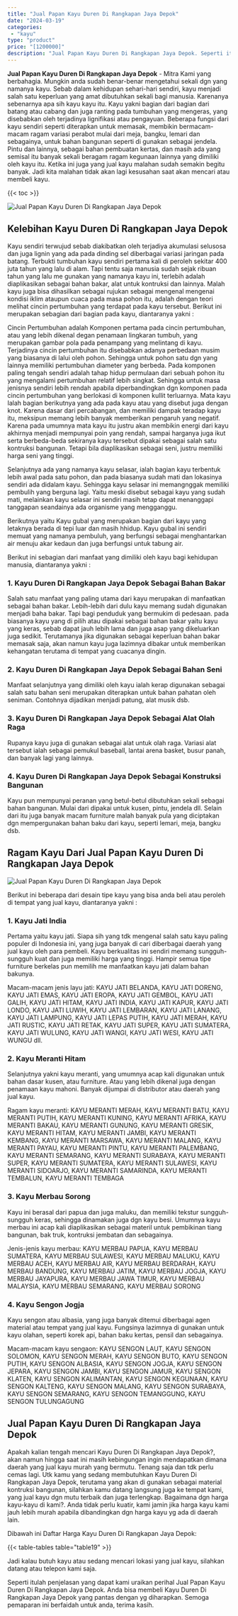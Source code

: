 ```yaml
---
title: "Jual Papan Kayu Duren Di Rangkapan Jaya Depok"
date: "2024-03-19"
categories:
 - "kayu"
type: "product"
price: "[1200000]"
description: "Jual Papan Kayu Duren Di Rangkapan Jaya Depok. Seperti itulah penjelasan yang dapat kami uraikan perihal Jual Papan Kayu Duren Di Rangkapan Jaya Depok. Anda..."
---
```


**Jual Papan Kayu Duren Di Rangkapan Jaya Depok** - Mitra Kami yang berbahagia. Mungkin anda sudah benar-benar mengetahui sekali dgn yang namanya kayu. Sebab dalam kehidupan sehari-hari sendiri, kayu menjadi salah satu keperluan yang amat dibutuhkan sekali bagi manusia. Karenanya sebenarnya apa sih kayu kayu itu. Kayu yakni bagian dari bagian dari batang atau cabang dan juga ranting pada tumbuhan yang mengeras, yang disebabkan oleh terjadinya lignifikasi atau pengayuan. Beberapa fungsi dari kayu sendiri seperti diterapkan untuk memasak, membikin bermacam-macam ragam variasi perabot mulai dari meja, bangku, lemari dan sebagainya, untuk bahan bangunan seperti di gunakan sebagai jendela. Pintu dan lainnya, sebagai bahan pembuatan kertas, dan masih ada yang semisal itu banyak sekali beragam ragam kegunaan lainnya yang dimiliki oleh kayu itu. Ketika ini juga yang jual kayu malahan sudah semakin begitu banyak. Jadi kita malahan tidak akan lagi kesusahan saat akan mencari atau membeli kayu.

{{< toc >}}

![Jual Papan Kayu Duren Di Rangkapan Jaya Depok](/images/kayu/kayu37.jpg)

## Kelebihan Kayu Duren Di Rangkapan Jaya Depok

Kayu sendiri terwujud sebab diakibatkan oleh terjadiya akumulasi selusosa dan juga lignin yang ada pada dinding sel diberbagai variasi jaringan pada batang. Terbukti tumbuhan kayu sendiri pertama kali di peroleh sekitar 400 juta tahun yang lalu di alam. Tapi tentu saja manusia sudah sejak ribuan tahun yang lalu me gunakan yang namanya kayu ini, terlebih adalah diaplikasikan sebagai bahan bakar, alat untuk kontruksi dan lainnya. Malah kayu juga bisa dihasilkan sebagai rujukan sebagai mengenal mengenai kondisi iklim ataupun cuaca pada masa pohon itu, adalah dengan teori melihat cincin pertumbuhan yang terdapat pada kayu tersebut. Berikut ini merupakan sebagian dari bagian pada kayu, diantaranya yakni :

Cincin Pertumbuhan adalah Komponen pertama pada cincin pertumbuhan, atau yang lebih dikenal degan penamaan lingkaran tumbuh, yang merupakan gambar pola pada penampang yang melintang di kayu. Terjadinya cincin pertumbuhan itu disebabkan adanya perbedaan musim yang biasanya di lalui oleh pohon. Sehingga untuk pohon satu dgn yang lainnya memiliki pertumbuhan diameter yang berbeda. Pada komponen paling tengah sendiri adalah tahap hidup permulaan dari sebuah pohon itu yang mengalami pertumbuhan relatif lebih singkat. Sehingga untuk masa jenisnya sendiri lebih rendah apabila diperbandingkan dgn komponen pada cincin pertumbuhan yang berlokasi di komponen kullit terluarnya. Mata kayu Ialah bagian berikutnya yang ada pada kayu atau yang disebut juga dengan knot. Karena dasar dari percabangan, dan memiliki dampak teradap kayu itu, meksipun memang lebih banyak memberikan pengaruh yang negatif. Karena pada umumnya mata kayu itu justru akan membikin energi dari kayu akhirnya menjadi mempunyai poin yang rendah, sampai harganya juga ikut serta berbeda-beda sekiranya kayu tersebut dipakai sebagai salah satu kontruksi bangunan. Tetapi bila diaplikasikan sebagai seni, justru memiliki harga seni yang tinggi.

Selanjutnya ada yang namanya kayu selasar, ialah bagian kayu terbentuk lebih awal pada satu pohon, dan pada biasanya sudah mati dan lokasinya sendiri ada didalam kayu. Sehingga kayu selasar ini memangnggak memiliki pembulih yang berguna lagi. Yaitu meski disebut sebagai kayu yang sudah mati, melainkan kayu selasar ini sendiri masih tetap dapat menanggapi tanggapan seandainya ada organisme yang mengganggu.

Berikutnya yaitu Kayu gubal yang merupakan bagian dari kayu yang letaknya berada di tepi luar dan masih hhidup. Kayu gubal ini sendiri memuat yang namanya pembuluh, yang berfungsi sebagai menghantarkan air menuju akar kedaun dan juga berfungsi untuk tabung air.

Berikut ini sebagian dari manfaat yang dimiliki oleh kayu bagi kehidupan manusia, diantaranya yakni :

### 1\. Kayu Duren Di Rangkapan Jaya Depok Sebagai Bahan Bakar

Salah satu manfaat yang paling utama dari kayu merupakan di manfaatkan sebagai bahan bakar. Lebih-lebih dari dulu kayu memang sudah digunakan menjadi baha bakar. Tapi bagi penduduk yang bermukim di pedesaan. pada biasanya kayu yang di pilih atau dipakai sebagai bahan bakar yaitu kayu yang keras, sebab dapat jauh lebih lama dan juga asap yang dikeluarkan juga sedikit. Terutamanya jika digunakan sebagai keperluan bahan bakar memasak saja, akan namun kayu juga lazimnya dibakar untuk memberikan kehangatan terutama di tempat yang cuacanya dingin.

### 2\. Kayu Duren Di Rangkapan Jaya Depok Sebagai Bahan Seni

Manfaat selanjutnya yang dimiliki oleh kayu ialah kerap digunakan sebagai salah satu bahan seni merupakan diterapkan untuk bahan pahatan oleh seniman. Contohnya dijadikan menjadi patung, alat musik dsb.

### 3\. Kayu Duren Di Rangkapan Jaya Depok Sebagai Alat Olah Raga

Rupanya kayu juga di gunakan sebagai alat untuk olah raga. Variasi alat tersebut ialah sebagai pemukul baseball, lantai arena basket, busur panah, dan banyak lagi yang lainnya.

### 4\. Kayu Duren Di Rangkapan Jaya Depok Sebagai Konstruksi Bangunan

Kayu pun mempunyai peranan yang betul-betul dibutuhkan sekali sebagai bahan bangunan. Mulai dari dipakai untuk kusen, pintu, jendela dll. Selain dari itu juga banyak macam furniture malah banyak pula yang diciptakan dgn mempergunakan bahan baku dari kayu, seperti lemari, meja, bangku dsb.

## Ragam Kayu Dari Jual Papan Kayu Duren Di Rangkapan Jaya Depok

![Jual Papan Kayu Duren Di Rangkapan Jaya Depok](/images/kayu/kayu46.jpg)

Berikut ini beberapa dari desain tipe kayu yang bisa anda beli atau peroleh di tempat yang jual kayu, diantaranya yakni :

### 1\. Kayu Jati India

Pertama yaitu kayu jati. Siapa sih yang tdk mengenal salah satu kayu paling populer di Indonesia ini, yang juga banyak di cari diberbagai daerah yang jual kayu oleh para pembeli. Kayu berkualitas ini sendiri memang sungguh-sungguh kuat dan juga memiliki harga yang tinggi. Hampir semua tipe furniture berkelas pun memilih me manfaatkan kayu jati dalam bahan bakunya.

Macam-macam jenis layu jati: KAYU JATI BELANDA, KAYU JATI DORENG, KAYU JATI EMAS, KAYU JATI EROPA, KAYU JATI GEMBOL, KAYU JATI GALIH, KAYU JATI HITAM, KAYU JATI INDIA, KAYU JATI KAPUR, KAYU JATI LONDO, KAYU JATI LUWIH, KAYU JATI LEMBARAN, KAYU JATI LANANG, KAYU JATI LAMPUNG, KAYU JATI LEPAS PUTIH, KAYU JATI MERAH, KAYU JATI RUSTIC, KAYU JATI RETAK, KAYU JATI SUPER, KAYU JATI SUMATERA, KAYU JATI WULUNG, KAYU JATI WANGI, KAYU JATI WESI, KAYU JATI WUNGU dll.

### 2\. Kayu Meranti Hitam

Selanjutnya yakni kayu meranti, yang umumnya acap kali digunakan untuk bahan dasar kusen, atau furniture. Atau yang lebih dikenal juga dengan penamaan kayu mahoni. Banyak dijumpai di distributor atau daerah yang jual kayu.

Ragam kayu meranti: KAYU MERANTI MERAH, KAYU MERANTI BATU, KAYU MERANTI PUTIH, KAYU MERANTI KUNING, KAYU MERANTI AFRIKA, KAYU MERANTI BAKAU, KAYU MERANTI GUNUNG, KAYU MERANTI GRESIK, KAYU MERANTI HITAM, KAYU MERANTI JAMBI, KAYU MERANTI KEMBANG, KAYU MERANTI MARSAWA, KAYU MERANTI MALANG, KAYU MERANTI PAYAU, KAYU MERANTI PINTU, KAYU MERANTI PALEMBANG, KAYU MERANTI SEMARANG, KAYU MERANTI SURABAYA, KAYU MERANTI SUPER, KAYU MERANTI SUMATERA, KAYU MERANTI SULAWESI, KAYU MERANTI SIDOARJO, KAYU MERANTI SAMARINDA, KAYU MERANTI TEMBALUN, KAYU MERANTI TEMBAGA

### 3\. Kayu Merbau Sorong

Kayu ini berasal dari papua dan juga maluku, dan memiliki tekstur sungguh-sungguh keras, sehingga dinamakan juga dgn kayu besi. Umumnya kayu merbau ini acap kali diaplikasikan sebagai materil untuk pembikinan tiang bangunan, bak truk, kontruksi jembatan dan sebagainya.

Jenis-jenis kayu merbau: KAYU MERBAU PAPUA, KAYU MERBAU SUMATERA, KAYU MERBAU SULAWESI, KAYU MERBAU MALUKU, KAYU MERBAU ACEH, KAYU MERBAU AIR, KAYU MERBAU BERDARAH, KAYU MERBAU BANDUNG, KAYU MERBAU JATIM, KAYU MERBAU JOGJA, KAYU MERBAU JAYAPURA, KAYU MERBAU JAWA TIMUR, KAYU MERBAU MALAYSIA, KAYU MERBAU SEMARANG, KAYU MERBAU SORONG

### 4\. Kayu Sengon Jogja

Kayu sengon atau albasia, yang juga banyak ditemui diberbagai agen material atau tempat yang jual kayu. Fungsinya lazimnya di gunakan untuk kayu olahan, seperti korek api, bahan baku kertas, pensil dan sebagainya.

Macam-macam kayu sengaon: KAYU SENGON LAUT, KAYU SENGON SOLOMON, KAYU SENGON MERAH, KAYU SENGON BUTO, KAYU SENGON PUTIH, KAYU SENGON ALBASIA, KAYU SENGON JOGJA, KAYU SENGON JEPARA, KAYU SENGON JAMBI, KAYU SENGON JAMUR, KAYU SENGON KLATEN, KAYU SENGON KALIMANTAN, KAYU SENGON KEGUNAAN, KAYU SENGON KALTENG, KAYU SENGON MALANG, KAYU SENGON SURABAYA, KAYU SENGON SEMARANG, KAYU SENGON TEMANGGUNG, KAYU SENGON TULUNGAGUNG

## Jual Papan Kayu Duren Di Rangkapan Jaya Depok

Apakah kalian tengah mencari Kayu Duren Di Rangkapan Jaya Depok?, akan namun hingga saat ini masih kebingungan ingin mendapatkan dimana daerah yang jual kayu murah yang bermutu. Tenang saja dan tdk perlu cemas lagi. Utk kamu yang sedang membutuhkan Kayu Duren Di Rangkapan Jaya Depok, terutama yang akan di gunakan sebagai material kontruksi bangunan, silahkan kamu datang langsung juga ke tempat kami, yang jual kayu dgn mutu terbaik dan juga terlengkap. Bagaimana dgn harga kayu-kayu di kami?. Anda tidak perlu kuatir, kami jamin jika harga kayu kami jauh lebih murah apabila dibandingkan dgn harga kayu yg ada di daerah lain.

Dibawah ini Daftar Harga Kayu Duren Di Rangkapan Jaya Depok:

{{< table-tables table="table19" >}}

Jadi kalau butuh kayu atau sedang mencari lokasi yang jual kayu, silahkan datang atau telepon kami saja.

Seperti itulah penjelasan yang dapat kami uraikan perihal Jual Papan Kayu Duren Di Rangkapan Jaya Depok. Anda bisa membeli Kayu Duren Di Rangkapan Jaya Depok yang pantas dengan yg diharapkan. Semoga pemaparan ini berfaidah untuk anda, terima kasih.
